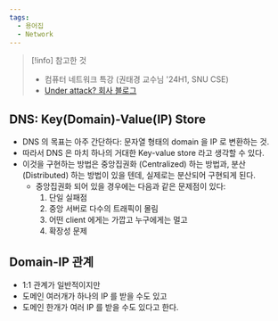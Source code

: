 ```yaml
---
tags:
  - 용어집
  - Network
---
```

> [!info] 참고한 것
> - 컴퓨터 네트워크 특강 (권태경 교수님 '24H1, SNU CSE)
> - [Under attack? 회사 블로그](https://www.cloudflare.com/learning/dns/what-is-dns/)

## DNS: Key(Domain)-Value(IP) Store

- DNS 의 목표는 아주 간단하다: 문자열 형태의 domain 을 IP 로 변환하는 것.
- 따라서 DNS 은 마치 하나의 거대한 Key-value store 라고 생각할 수 있다.
- 이것을 구현하는 방법은 중앙집권화 (Centralized) 하는 방법과, 분산 (Distributed) 하는 방법이 있을 텐데, 실제로는 분산되어 구현되게 된다.
	- 중앙집권화 되어 있을 경우에는 다음과 같은 문제점이 있다:
		1. 단일 실패점
		2. 중앙 서버로 다수의 트래픽이 몰림
		3. 어떤 client 에게는 가깝고 누구에게는 멀고
		4. 확장성 문제
## Domain-IP 관계

- 1:1 관계가 일반적이지만
- 도메인 여러개가 하나의 IP 를 받을 수도 있고
- 도메인 한개가 여러 IP 를 받을 수도 있다고 한다.